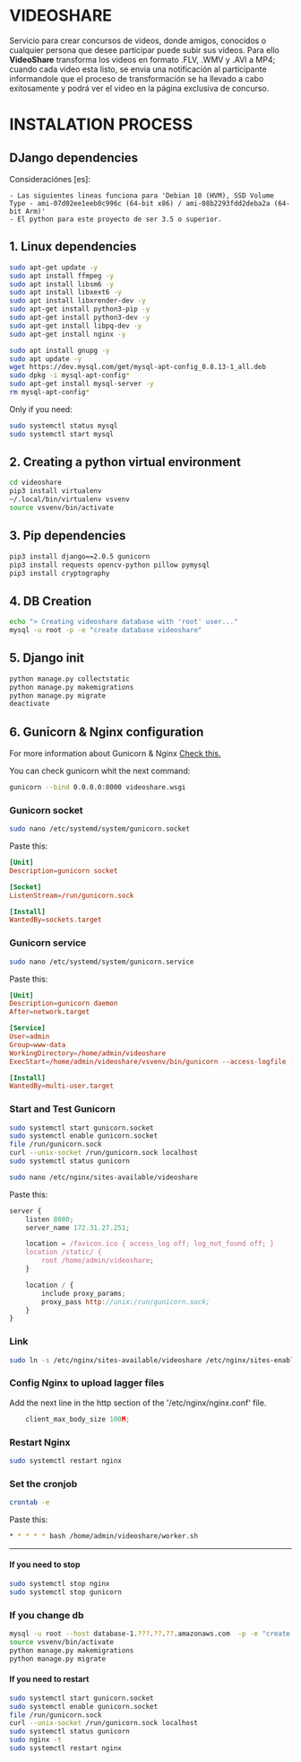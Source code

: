 # VIDEOSHARE

Servicio para crear concursos de videos, donde amigos, conocidos o cualquier persona que desee participar puede subir sus videos. Para ello <b>VideoShare</b> transforma los videos en formato .FLV, .WMV y .AVI a MP4; cuando cada video esta listo, se envia una notificación al participante informandole que el proceso de transformación se ha llevado a cabo exitosamente y podrá ver el video en la página exclusiva de concurso.

# INSTALATION PROCESS

## DJango dependencies

Consideraciónes [es]:

    - Las siguientes lineas funciona para 'Debian 10 (HVM), SSD Volume Type - ami-07d02ee1eeb0c996c (64-bit x86) / ami-08b2293fdd2deba2a (64-bit Arm)'
    - El python para este proyecto de ser 3.5 o superior.

## 1. Linux dependencies

```bash
sudo apt-get update -y
sudo apt install ffmpeg -y
sudo apt install libsm6 -y
sudo apt install libxext6 -y
sudo apt install libxrender-dev -y
sudo apt-get install python3-pip -y
sudo apt-get install python3-dev -y
sudo apt-get install libpq-dev -y
sudo apt-get install nginx -y

sudo apt install gnupg -y
sudo apt update -y
wget https://dev.mysql.com/get/mysql-apt-config_0.8.13-1_all.deb
sudo dpkg -i mysql-apt-config*
sudo apt-get install mysql-server -y
rm mysql-apt-config*
```

Only if you need:

```bash
sudo systemctl status mysql
sudo systemctl start mysql
```

## 2. Creating a python virtual environment

```bash
cd videoshare
pip3 install virtualenv
~/.local/bin/virtualenv vsvenv
source vsvenv/bin/activate
```

## 3. Pip dependencies

```bash
pip3 install django==2.0.5 gunicorn
pip3 install requests opencv-python pillow pymysql
pip3 install cryptography
```

## 4. DB Creation

```bash
echo "> Creating videoshare database with 'root' user..."
mysql -u root -p -e "create database videoshare"
```

## 5. Django init

```bash
python manage.py collectstatic
python manage.py makemigrations
python manage.py migrate
deactivate
```

## 6. Gunicorn & Nginx configuration

For more information about Gunicorn & Nginx [Check this.](https://www.digitalocean.com/community/tutorials/how-to-set-up-django-with-postgres-nginx-and-gunicorn-on-ubuntu-18-04)

You can check gunicorn whit the next command:
```bash
gunicorn --bind 0.0.0.0:8000 videoshare.wsgi
```

### Gunicorn socket

```bash
sudo nano /etc/systemd/system/gunicorn.socket
```

Paste this:
```toml
[Unit]
Description=gunicorn socket

[Socket]
ListenStream=/run/gunicorn.sock

[Install]
WantedBy=sockets.target
```

### Gunicorn service

```bash
sudo nano /etc/systemd/system/gunicorn.service
```

Paste this:
```toml
[Unit]
Description=gunicorn daemon
After=network.target

[Service]
User=admin
Group=www-data
WorkingDirectory=/home/admin/videoshare
ExecStart=/home/admin/videoshare/vsvenv/bin/gunicorn --access-logfile - --workers 3 --bind unix:/home/admin/videoshare/videoshare.sock videoshare.wsgi:application

[Install]
WantedBy=multi-user.target
```

### Start and Test Gunicorn

```bash
sudo systemctl start gunicorn.socket
sudo systemctl enable gunicorn.socket
file /run/gunicorn.sock
curl --unix-socket /run/gunicorn.sock localhost
sudo systemctl status gunicorn
```

```bash
sudo nano /etc/nginx/sites-available/videoshare
```

Paste this:
```js
server {
    listen 8080;
    server_name 172.31.27.251; 

    location = /favicon.ico { access_log off; log_not_found off; }
    location /static/ {
        root /home/admin/videoshare;
    }

    location / {
        include proxy_params;
        proxy_pass http://unix:/run/gunicorn.sock;
    }
}
```

### Link

```bash
sudo ln -s /etc/nginx/sites-available/videoshare /etc/nginx/sites-enabled
```

### Config Nginx to upload lagger files
Add the next line in the http section of the '/etc/nginx/nginx.conf' file.
```js
    client_max_body_size 100M;
```

### Restart Nginx
```bash
sudo systemctl restart nginx
```

### Set the cronjob
```bash
crontab -e
```

Paste this:
```bash
* * * * * bash /home/admin/videoshare/worker.sh
```

---------------------------
#### If you need to stop
```bash
sudo systemctl stop nginx
sudo systemctl stop gunicorn
```

### If you change db
```bash
mysql -u root --host database-1.???.??.??.amazonaws.com  -p -e "create database videoshare"
source vsvenv/bin/activate
python manage.py makemigrations
python manage.py migrate
```

#### If you need to restart
```bash
sudo systemctl start gunicorn.socket
sudo systemctl enable gunicorn.socket
file /run/gunicorn.sock
curl --unix-socket /run/gunicorn.sock localhost
sudo systemctl status gunicorn
sudo nginx -t
sudo systemctl restart nginx
```